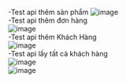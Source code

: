 -Test api thêm sản phẩm 
![image](https://github.com/user-attachments/assets/931de92e-3f85-4668-9019-0165cddb08d5)
<br>
-Test api thêm đơn hàng
<br>
![image](https://github.com/user-attachments/assets/78970226-371c-4a13-bace-02df1137ba29)
<br>
-Test api thêm Khách Hàng
<br>
![image](https://github.com/user-attachments/assets/42513753-1f36-4ac9-9948-a10c2031fba6)
<br>
-Test api lấy tất cả khách hàng
<br>
![image](https://github.com/user-attachments/assets/db0c37aa-d118-4c9b-9fc6-9d5dc7061c17)
<br>
![image](https://github.com/user-attachments/assets/41a44e11-c455-4f5b-ad67-27f1d3c596fc)




